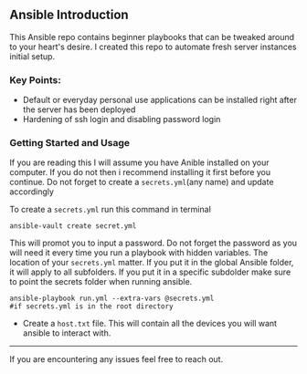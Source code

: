 ## Ansible Introduction
This Ansible repo contains beginner playbooks that can be tweaked around to your heart's desire. I created this repo to automate fresh server instances initial setup.

### Key Points:

- Default or everyday personal use applications can be installed right after the server has been deployed
- Hardening of ssh login and disabling password login

### Getting Started and Usage
If you are reading this I will assume you have Anible installed on your computer. If you do not then i recommend installing it first before you continue.
Do not forget to create a `secrets.yml`(any name) and update accordingly

To create a `secrets.yml` run this command in terminal
```
ansible-vault create secret.yml
```
This will promot you to input a password. Do not forget the password as you will need it every time you run a playbook with hidden variables.
The location of your `secrets.yml` matter. If you put it in the global Ansible folder, it will apply to all subfolders. If you put it in a specific subdolder make sure to point the secrets folder when running ansible.
```
ansible-playbook run.yml --extra-vars @secrets.yml
#if secrets.yml is in the root directory
```

- Create a `host.txt` file. This will contain all the devices you will want ansible to interact with.
---
If you are encountering any issues feel free to reach out.